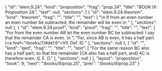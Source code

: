 {
  "id": "elem.9.24",
  "kind": "proposition",
  "frag": "prop.24",
  "title": "BOOK IX: Proposition 24.",
  "text": null,
  "sections": [
    {
      "id": "elem.9.24.theorem",
      "kind": "theorem",
      "frag": "",
      "title": "",
      "text": [
        "\n       If from an even number an even number be subtracted, the remainder will be even.\n      "
      ],
      "sections": null
    },
    {
      "id": "elem.9.24.proof",
      "kind": "proof",
      "frag": "",
      "title": "",
      "text": [
        "For from the even number AB let the even number BC be subtracted: I say that the remainder CA is even. \n      ",
        "For, since AB is even, it has a half part. [<a href=\"/books/7/#def.6\">VII. Def. 6</a>] "
      ],
      "sections": null
    },
    {
      "id": "",
      "kind": "qed",
      "frag": "",
      "title": "",
      "text": [
        "For the same reason BC also has a half part; so that the remainder [CA also has a half part, and] AC is therefore even. Q. E. D."
      ],
      "sections": null
    }
  ],
  "layout": "proposition",
  "book": 9,
  "next": "/books/9/prop.25",
  "prev": "/books/9/prop.23"
}
